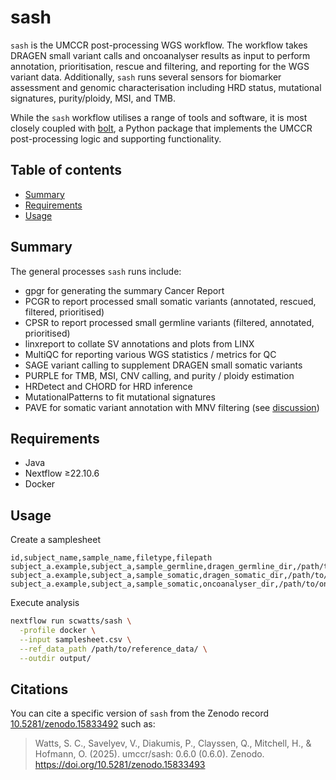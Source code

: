 # sash

`sash` is the UMCCR post-processing WGS workflow. The workflow takes DRAGEN small variant calls and oncoanalyser results
as input to perform annotation, prioritisation, rescue and filtering, and reporting for the WGS variant data.
Additionally, `sash` runs several sensors for biomarker assessment and genomic characterisation including HRD status,
mutational signatures, purity/ploidy, MSI, and TMB.

While the `sash` workflow utilises a range of tools and software, it is most closely coupled with
[bolt](https://github.com/scwatts/bolt), a Python package that implements the UMCCR post-processing logic and supporting
functionality.

## Table of contents

* [Summary](#summary)
* [Requirements](#requirements)
* [Usage](#usage)

## Summary

The general processes `sash` runs include:

- gpgr for generating the summary Cancer Report
- PCGR to report processed small somatic variants (annotated, rescued, filtered, prioritised)
- CPSR to report processed small germline variants (filtered, annotated, prioritised)
- linxreport to collate SV annotations and plots from LINX
- MultiQC for reporting various WGS statistics / metrics for QC
- SAGE variant calling to supplement DRAGEN small somatic variants
- PURPLE for TMB, MSI, CNV calling, and purity / ploidy estimation
- HRDetect and CHORD for HRD inference
- MutationalPatterns to fit mutational signatures
- PAVE for somatic variant annotation with MNV filtering (see [discussion](https://github.com/umccr/sash/issues/19))

## Requirements

- Java
- Nextflow ≥22.10.6
- Docker

## Usage

Create a samplesheet

```text
id,subject_name,sample_name,filetype,filepath
subject_a.example,subject_a,sample_germline,dragen_germline_dir,/path/to/dragen_germline/
subject_a.example,subject_a,sample_somatic,dragen_somatic_dir,/path/to/dragen_somatic/
subject_a.example,subject_a,sample_somatic,oncoanalyser_dir,/path/to/oncoanalyser/
```

Execute analysis

```bash
nextflow run scwatts/sash \
  -profile docker \
  --input samplesheet.csv \
  --ref_data_path /path/to/reference_data/ \
  --outdir output/
```

## Citations

You can cite a specific version of `sash` from the Zenodo record [10.5281/zenodo.15833492](https://doi.org/10.5281/zenodo.15833492) such as:

> Watts, S. C., Savelyev, V., Diakumis, P., Clayssen, Q., Mitchell, H., & Hofmann, O. (2025). umccr/sash: 0.6.0 (0.6.0). Zenodo. https://doi.org/10.5281/zenodo.15833493
